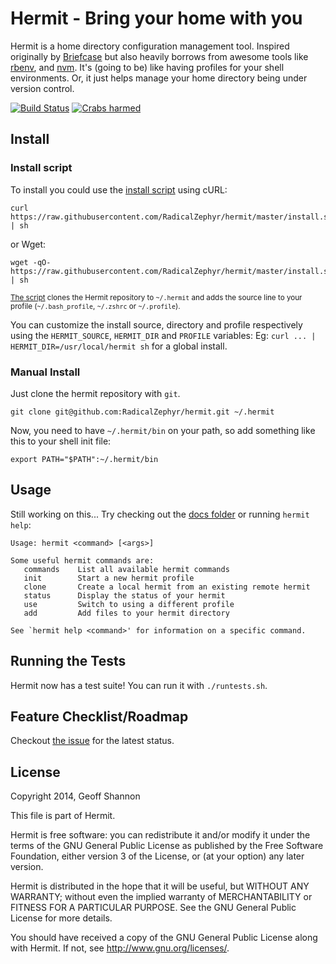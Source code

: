 Hermit - Bring your home with you
==================================

Hermit is a home directory configuration management tool. Inspired
originally by [Briefcase] but also heavily borrows from awesome tools
like [rbenv], and [nvm]. It's (going to be) like having profiles for
your shell environments. Or, it just helps manage your home directory
being under version control.

[![Build Status](https://travis-ci.org/RadicalZephyr/hermit.svg?branch=master)](https://travis-ci.org/RadicalZephyr/hermit)
[![Crabs harmed](http://img.shields.io/badge/crabs_harmed-0-blue.svg)](http://shields.io/)

[Briefcase]: https://github.com/jim/briefcase
[rbenv]: https://github.com/sstephenson/rbenv
[nvm]: https://github.com/creationix/nvm


Install
-------

### Install script

To install you could use the [install script] using cURL:

    curl https://raw.githubusercontent.com/RadicalZephyr/hermit/master/install.sh | sh

or Wget:

    wget -qO- https://raw.githubusercontent.com/RadicalZephyr/hermit/master/install.sh | sh

<sub>[The script][install script] clones the Hermit repository to
`~/.hermit` and adds the source line to your profile
(`~/.bash_profile`, `~/.zshrc` or `~/.profile`).</sub>

You can customize the install source, directory and profile
respectively using the `HERMIT_SOURCE`, `HERMIT_DIR` and `PROFILE`
variables: Eg: `curl ... | HERMIT_DIR=/usr/local/hermit sh` for a
global install.


[install script]: https://raw.githubusercontent.com/RadicalZephyr/hermit/master/install.sh

### Manual Install

Just clone the hermit repository with `git`.

    git clone git@github.com:RadicalZephyr/hermit.git ~/.hermit

Now, you need to have `~/.hermit/bin` on your path, so add something
like this to your shell init file:

    export PATH="$PATH":~/.hermit/bin

Usage
-----

Still working on this... Try checking out the
[docs folder][hermit-docs] or running `hermit help`:

[hermit-docs]: https://github.com/RadicalZephyr/hermit/tree/master/doc


```
Usage: hermit <command> [<args>]

Some useful hermit commands are:
   commands    List all available hermit commands
   init        Start a new hermit profile
   clone       Create a local hermit from an existing remote hermit
   status      Display the status of your hermit
   use         Switch to using a different profile
   add         Add files to your hermit directory

See `hermit help <command>' for information on a specific command.
```

Running the Tests
-----------------

Hermit now has a test suite! You can run it with `./runtests.sh`.

Feature Checklist/Roadmap
-------------------------

Checkout
[the issue](https://github.com/RadicalZephyr/hermit/issues/12) for
the latest status.


License
-------

Copyright 2014, Geoff Shannon

This file is part of Hermit.

Hermit is free software: you can redistribute it and/or modify it
under the terms of the GNU General Public License as published by
the Free Software Foundation, either version 3 of the License, or
(at your option) any later version.

Hermit is distributed in the hope that it will be useful, but
WITHOUT ANY WARRANTY; without even the implied warranty of
MERCHANTABILITY or FITNESS FOR A PARTICULAR PURPOSE.  See the GNU
General Public License for more details.

You should have received a copy of the GNU General Public License
along with Hermit. If not, see <http://www.gnu.org/licenses/>.
